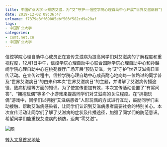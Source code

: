 ```yaml
---
title: 中国矿业大学->预防艾滋，为“艾”守护——信控学院心理自助中心开展“世界艾滋病日”宣传活动 | cumt.net.cn
date: 2019-12-02 09:36:47
urlname: f7379e3ff69005ebf503f582cd9a20af
tags: 
- 中国矿业大学
categories:
- cumt.net.cn
- 中国矿业大学
---
```

信控学院心理自助中心成员正在宣传艾滋病为提高同学们对艾滋病的了解程度和重视程度，12月1日中午，信控学院心理自助中心联合国际学院心理自助中心和孙越崎学院心理自助中心在桃苑餐厅广场开展“预防艾滋，为‘艾’守护”世界艾滋病日宣传活动。在宣传过程中，信控学院心理自助中心成员耐心地向每一位路过的同学普及“世界艾滋病日”的由来和本次“世界艾滋病日”的主题，并讲解了艾滋病传播途径、致病机理等方面的知识。为了使宣传更加有效，本次宣传活动设置了“有奖问答”、“拥抱玩偶”等多个小游戏来提高同学们对艾滋病的关注程度。在“拥抱玩偶”游戏中，同学们以拥抱“艾滋病患者”人形玩偶的方式进行互动，鼓励同学们主动接触、帮助艾滋病感染者，让同学们认识到艾滋病患者需要社会的特别关心。本次宣传活动让同学们了解了艾滋病的症状及传播途径，加强了同学们的防范意识。希望同学们能重视艾滋病的预防，迈向“零艾滋”。

![图](http://xwzx.cumt.edu.cn/_upload/article/images/b8/ae/7f44855c4c17842e7728f2488e1d/aa11c7d0-09f5-4333-93d4-34c0f95cdbf4.jpg)

[转入文章首发地址](http://xwzx.cumt.edu.cn/6c/ec/c523a552172/page.htm)
